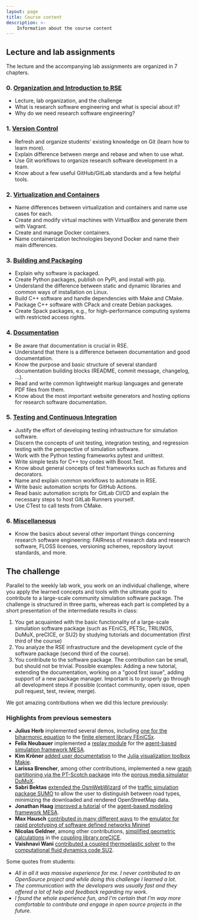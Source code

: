 ```yaml
---
layout: page
title: Course content
description: >-
    Information about the course content
---
```


## Lecture and lab assignments

The lecture and the accompanying lab assignments are organized in 7 chapters.

### 0. [Organization and Introduction to RSE](https://github.com/Simulation-Software-Engineering/Lecture-Material/blob/main/00_organization/README.md)

- Lecture, lab organization, and the challenge
- What is research software engineering and what is special about it?
- Why do we need research software engineering?

### 1. [Version Control](https://github.com/Simulation-Software-Engineering/Lecture-Material/blob/main/01_version_control/README.md)

- Refresh and organize students' existing knowledge on Git (learn how to learn more).
- Explain difference between merge and rebase and when to use what.
- Use Git workflows to organize research software development in a team.
- Know about a few useful GitHub/GitLab standards and a few helpful tools.

### 2. [Virtualization and Containers](https://github.com/Simulation-Software-Engineering/Lecture-Material/blob/main/02_virtualization_and_containers/README.md)

- Name differences between virtualization and containers and name use cases for each.
- Create and modify virtual machines with VirtualBox and generate them with Vagrant.
- Create and manage Docker containers.
- Name containerization technologies beyond Docker and name their main differences.

### 3. [Building and Packaging](https://github.com/Simulation-Software-Engineering/Lecture-Material/blob/main/03_building_and_packaging/README.md)

- Explain why software is packaged.
- Create Python packages, publish on PyPI, and install with pip.
- Understand the difference between static and dynamic libraries and common ways of installation on Linux.
- Build C++ software and handle dependencies with Make and CMake.
- Package C++ software with CPack and create Debian packages.
- Create Spack packages, e.g., for high-performance computing systems with restricted access rights.

### 4. [Documentation](https://github.com/Simulation-Software-Engineering/Lecture-Material/blob/main/04_documentation/README.md)

- Be aware that documentation is crucial in RSE.
- Understand that there is a difference between documentation and good documentation.
- Know the purpose and basic structure of several standard documentation building blocks (README, commit message, changelog, ...).
- Read and write common lightweight markup languages and generate PDF files from them.
- Know about the most important website generators and hosting options for research software documentation.

### 5. [Testing and Continuous Integration](https://github.com/Simulation-Software-Engineering/Lecture-Material/tree/main/05_testing_and_ci)

- Justify the effort of developing testing infrastructure for simulation software.
- Discern the concepts of unit testing, integration testing, and regression testing with the perspective of simulation software.
- Work with the Python testing frameworks pytest and unittest.
- Write simple tests for C++ toy codes with Boost.Test.
- Know about general concepts of test frameworks such as fixtures and decorators.
- Name and explain common workflows to automate in RSE.
- Write basic automation scripts for GitHub Actions.
- Read basic automation scripts for GitLab CI/CD and explain the necessary steps to host GitLab Runners yourself.
- Use CTest to call tests from CMake.

### 6. [Miscellaneous](https://github.com/Simulation-Software-Engineering/Lecture-Material/tree/main/06_miscellaneous)

- Know the basics about several other important things concerning research software engineering: FAIRness of research data and research software, FLOSS licenses, versioning schemes, repository layout standards, and more.

## The challenge

Parallel to the weekly lab work, you work on an individual challenge, where you apply the learned concepts and tools with the ultimate goal to contribute to a large-scale community simulation software package. The challenge is structured in three parts, whereas each part is completed by a short presentation of the intermediate results in class:

1. You get acquainted with the basic functionality of a large-scale simulation software package (such as FEniCS, PETSc, TRILINOS, DuMuX, preCICE, or SU2) by studying tutorials and documentation (first third of the course)
2. You analyze the RSE infrastructure and the development cycle of the software package (second third of the course).
3. You contribute to the software package. The contribution can be small, but should not be trivial. Possible examples: Adding a new tutorial, extending the documentation, working on a "good first issue", adding support of a new package manager. Important is to properly go through all development steps if possible (contact community, open issue, open pull request, test, review, merge).

We got amazing contributions when we did this lecture previously:

### Highlights from previous semesters

- **Julius Herb** implemented several demos, including [one for the biharmonic equation](https://github.com/FEniCS/dolfinx/pull/2508) to the [finite element library FEniCSx](https://fenicsproject.org/).
- **Felix Neubauer** implemented a [replay module](https://github.com/Logende/mesa-replay) for the [agent-based simulation framework MESA](https://mesa.readthedocs.io/latest/).
- **Kim Kröner** [added user documentation](https://github.com/MakieOrg/Makie.jl/pull/1641) to the [Julia visualization toolbox Makie](https://makie.juliaplots.org/stable/).
- **Larissa Brencher**, among other contributions, implemented a new [graph partitioning via the PT-Scotch package](https://git.iws.uni-stuttgart.de/dumux-repositories/dumux/-/merge_requests/3005) into the [porous media simulator DuMuX](https://dumux.org/).
- **Sabri Bektas** [extended the OsmWebWizard](https://github.com/eclipse-sumo/sumo/issues/7585) of the [traffic simulation package SUMO](https://eclipse.dev/sumo/) to allow the user to distinguish between road types, minimizing the downloaded and rendered OpenStreetMap data.
- **Jonathan Haag** [improved a tutorial](https://github.com/projectmesa/mesa/issues/1109) of the [agent-based modeling framework MESA](https://mesa.readthedocs.io/latest/).
- **Max Hausch** [contributed in many different ways](https://github.com/mininet/mininet/pulls?q=is%3Apr+author%3Acheriimoya) to the  [emulator for rapid prototyping of software defined networks Mininet](https://github.com/mininet/mininet)
- **Nicolas Geldner**, among other contributions, [simplified geometric calculations](https://github.com/precice/precice/pull/1179) in the [coupling library preCICE](https://precice.org/).
- **Vaishnavi Wani** [contributed a coupled thermoelastic solver](https://github.com/su2code/SU2/pull/2404) to the [computational fluid dynamics code SU2](https://su2code.github.io/).

Some quotes from students:

- *All in all it was massive experience for me. I never contributed to an OpenSource project and while doing this challenge I learned a lot.*
- *The communication with the developers was usually fast and they offered a lot of help and feedback regarding my work.*
- *I found the whole experience fun, and I'm certain that I'm way more comfortable to contribute and engage in open source projects in the future.*

